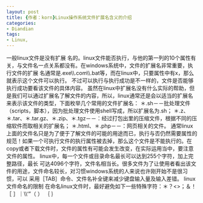 ```yaml
---
layout: post
title: {作者：korn}Linux操作系统文件扩展名含义的介绍
categories:
- Diandian
tags:
- Linux, 
---
```

一般linux文件是没有扩展 名的。linux文件能否执行，与他的第一列的10个属性有关，与文件名一点关系都没有。在windows系统中，文件的扩展名非常重要，执行文件的扩展 名通常是.exe\\\\.com\\\\.bat等，而在linux中，只要属性中有x，那么就表示这个文件可以执行。 不过可以执行与执行成功是不一样的，文件是否能够执行成功要看该文件的具体内容。 虽然在linux中扩展名没有什么实际的帮助，但是我们可以通过扩展名了解文件的内容，所以，linux通常还是会以适当的扩展名来表示该文件的类型，下面枚举几个常用的文件扩展名： ＊.sh－－批处理文件（scripts，脚本），因为批处理文件使用shell写成，所以扩展名为.sh； ＊.z、＊.tar、＊.tar.gz、＊.zip、＊.tgz－－：经过打包出里的压缩文件，根据不同的压缩软件而取相关的扩展名； ＊.html、＊.php－－：网页相关的文件。 通常linux上面的文件名只是为了便于了解文件的可能的用途而已，执行与否仍然需要属性的规范！如果一个可执行文件的执行属性被去掉，那么这个文件是不能执行的。在copy或者下载文件时，文件的属性有可能会发生改变，在实际运用当中，要注意文件的属性。 linux中，每一个文件或目录命名最长可以达到255个字符，加上完整路径，最长 可达4096个字符，文件名相当长。很多文件为了让使用者看出该文件的用途，文件命名较长，对习惯windows系统的人来说也许刚开始不是很习惯，可以 采用［TAB］命令、文件名补全键来减少键盘输入量及输入差错。 linux文件命名的限制 在命名linux文件时，最好避免如下一些特殊字符：＊？<>；＆！［ ］｜\\\\‘”（ ） ｛ ｝